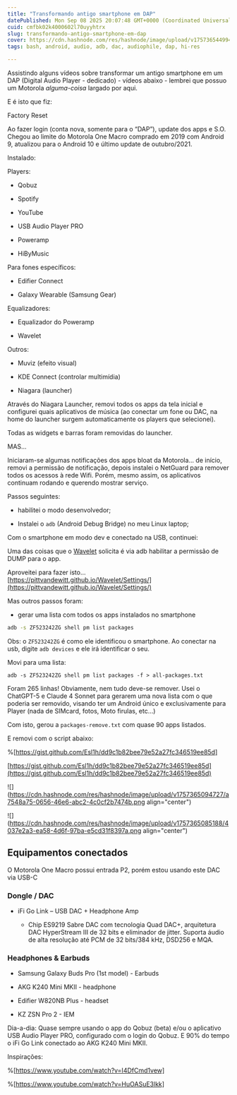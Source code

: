 ```yaml
---
title: "Transformando antigo smartphone em DAP"
datePublished: Mon Sep 08 2025 20:07:48 GMT+0000 (Coordinated Universal Time)
cuid: cmfbk02k4000602l70uyyhtrx
slug: transformando-antigo-smartphone-em-dap
cover: https://cdn.hashnode.com/res/hashnode/image/upload/v1757365449945/65d3a5ac-850b-41a9-9310-307e7d3eb453.jpeg
tags: bash, android, audio, adb, dac, audiophile, dap, hi-res

---
```


Assistindo alguns vídeos sobre transformar um antigo smartphone em um DAP (Digital Audio Player - dedicado) - vídeos abaixo - lembrei que possuo um Motorola *alguma-coisa* largado por aqui.

E é isto que fiz:

Factory Reset

Ao fazer login (conta nova, somente para o “DAP”), update dos apps e S.O.  
Chegou ao limite do Motorola One Macro comprado em 2019 com Android 9, atualizou para o Android 10 e último update de outubro/2021.

Instalado:

Players:

* Qobuz
    
* Spotify
    
* YouTube
    
* USB Audio Player PRO
    
* Poweramp
    
* HiByMusic
    

Para fones específicos:

* Edifier Connect
    
* Galaxy Wearable (Samsung Gear)
    

Equalizadores:

* Equalizador do Poweramp
    
* Wavelet
    

Outros:

* Muviz (efeito visual)
    
* KDE Connect (controlar multimídia)
    
* Niagara (launcher)
    

Através do Niagara Launcher, removi todos os apps da tela inicial e configurei quais aplicativos de música (ao conectar um fone ou DAC, na home do launcher surgem automaticamente os players que selecionei).

Todas as widgets e barras foram removidas do launcher.

MAS…

Iniciaram-se algumas notificações dos apps bloat da Motorola… de início, removi a permissão de notificação, depois instalei o NetGuard para remover todos os acessos à rede Wifi. Porém, mesmo assim, os aplicativos continuam rodando e querendo mostrar serviço.

Passos seguintes:

* habilitei o modo desenvolvedor;
    
* Instalei o `adb` (Android Debug Bridge) no meu Linux laptop;
    

Com o smartphone em modo dev e conectado na USB, continuei:

Uma das coisas que o [Wavelet](https://github.com/Pittvandewitt/Wavelet) solicita é via adb habilitar a permissão de DUMP para o app.

Aproveitei para fazer isto… [https://pittvandewitt.github.io/Wavelet/Settings/](https://pittvandewitt.github.io/Wavelet/Settings/)

Mas outros passos foram:

* gerar uma lista com todos os apps instalados no smartphone
    

```bash
adb -s ZF523242ZG shell pm list packages
```

Obs: o `ZF523242ZG` é como ele identificou o smartphone. Ao conectar na usb, digite `adb devices` e ele irá identificar o seu.

Movi para uma lista:

`adb -s ZF523242ZG shell pm list packages -f > all-packages.txt`

Foram 265 linhas! Obviamente, nem tudo deve-se remover. Usei o ChatGPT-5 e Claude 4 Sonnet para gerarem uma nova lista com o que poderia ser removido, visando ter um Android único e exclusivamente para Player (nada de SIMcard, fotos, Moto firulas, etc…)

Com isto, gerou a `packages-remove.txt` com quase 90 apps listados.

E removi com o script abaixo:

%[https://gist.github.com/Esl1h/dd9c1b82bee79e52a27fc346519ee85d] 

[https://gist.github.com/Esl1h/dd9c1b82bee79e52a27fc346519ee85d](https://gist.github.com/Esl1h/dd9c1b82bee79e52a27fc346519ee85d)

![](https://cdn.hashnode.com/res/hashnode/image/upload/v1757365094727/a7548a75-0656-46e6-abc2-4c0cf2b7474b.png align="center")

![](https://cdn.hashnode.com/res/hashnode/image/upload/v1757365085188/4037e2a3-ea58-4d6f-97ba-e5cd31f8397a.png align="center")

## Equipamentos conectados

O Motorola One Macro possui entrada P2, porém estou usando este DAC via USB-C

### Dongle / DAC

* iFi Go Link – USB DAC + Headphone Amp
    
    * Chip ES9219 Sabre DAC com tecnologia Quad DAC+, arquitetura DAC HyperStream III de 32 bits e eliminador de jitter. Suporta áudio de alta resolução até PCM de 32 bits/384 kHz, DSD256 e MQA.
        

### Headphones & Earbuds

* Samsung Galaxy Buds Pro (1st model) - Earbuds
    
* AKG K240 Mini MKII - headphone
    
* Edifier W820NB Plus - headset
    
* KZ ZSN Pro 2 - IEM
    

Dia-a-dia: Quase sempre usando o app do Qobuz (beta) e/ou o aplicativo USB Audio Player PRO, configurado com o login do Qobuz. E 90% do tempo o iFi Go Link conectado ao AKG K240 Mini MKII.

Inspirações:

%[https://www.youtube.com/watch?v=I4DfCmd1vew] 

%[https://www.youtube.com/watch?v=HuOASuE3lkk]